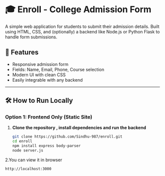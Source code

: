 # 🎓 Enroll - College Admission Form

A simple web application for students to submit their admission details. Built using HTML, CSS, and (optionally) a backend like Node.js or Python Flask to handle form submissions.

## 🚀 Features

- Responsive admission form
- Fields: Name, Email, Phone, Course selection
- Modern UI with clean CSS
- Easily integrable with any backend

---


## 🛠️ How to Run Locally

### Option 1: Frontend Only (Static Site)

1. **Clone the repository , install dependencies and run the backend**
   ```bash
   git clone https://github.com/Sindhu-987/enroll.git
   cd enroll
   npm install express body-parser
   node server.js
   ```
2.You can view it in browser
   ```bash
   http://localhost:3000

   

